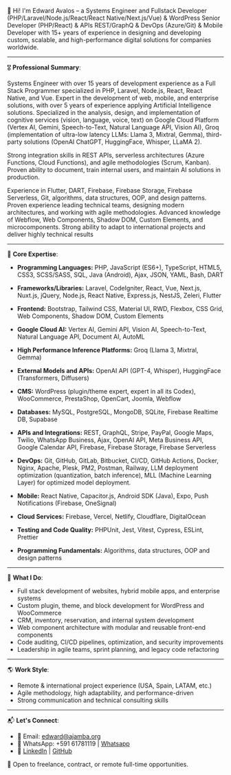👋 Hi! I'm Edward Avalos – a Systems Engineer and Fullstack Developer (PHP/Laravel/Node.js/React/React Native/Next.js/Vue) & WordPress Senior Developer (PHP/React) & APIs REST/GraphQ & DevOps (Azure/Git) & Mobile Developer with 15+ years of experience in designing and developing custom, scalable, and high-performance digital solutions for companies worldwide.

---

 🎖️  **Professional Summary**:

Systems Engineer with over 15 years of development experience as a Full Stack Programmer specialized in PHP, Laravel, Node.js, React, React Native, and Vue. Expert in the development of web, mobile, and enterprise solutions, with over 5 years of experience applying Artificial Intelligence solutions. Specialized in the analysis, design, and implementation of cognitive services (vision, language, voice, text) on Google Cloud Platform (Vertex AI, Gemini, Speech-to-Text, Natural Language API, Vision AI), Groq (implementation of ultra-low latency LLMs: Llama 3, Mixtral, Gemma), third-party solutions (OpenAI ChatGPT, HuggingFace, Whisper, LLaMA 2).

Strong integration skills in REST APIs, serverless architectures (Azure Functions, Cloud Functions), and agile methodologies (Scrum, Kanban). Proven ability to document, train internal users, and maintain AI solutions in production.

Experience in Flutter, DART, Firebase, Firebase Storage, Firebase Serverless, Git, algorithms, data structures, OOP, and design patterns.
Proven experience leading technical teams, designing modern architectures, and working with agile methodologies. Advanced knowledge of Webflow, Web Components, Shadow DOM, Custom Elements, and microcomponents. Strong ability to adapt to international projects and deliver highly technical results



---

🧰 **Core Expertise**:
- **Programming Languages:** PHP, JavaScript (ES6+), TypeScript, HTML5, CSS3, SCSS/SASS, SQL, Java (Android), Ajax, JSON, YAML, Bash, DART

- **Frameworks/Libraries:** Laravel, CodeIgniter, React, Vue, Next.js, Nuxt.js, jQuery, Node.js, React Native, Express.js, NestJS, Zeleri, Flutter

- **Frontend:** Bootstrap, Tailwind CSS, Material UI, RWD, Flexbox, CSS Grid, Web Components, Shadow DOM, Custom Elements

- **Google Cloud AI:** Vertex AI, Gemini API, Vision AI, Speech-to-Text, Natural Language API, Document AI, AutoML

- **High Performance Inference Platforms:** Groq (Llama 3, Mixtral, Gemma)

- **External Models and APIs:** OpenAI API (GPT-4, Whisper), HuggingFace (Transformers, Diffusers)

- **CMS:** WordPress (plugin/theme expert, expert in all its Codex), WooCommerce, PrestaShop, OpenCart, Joomla, Webflow

- **Databases:** MySQL, PostgreSQL, MongoDB, SQLite, Firebase Realtime DB, Supabase

- **APIs and Integrations:** REST, GraphQL, Stripe, PayPal, Google Maps, Twilio, WhatsApp Business, Ajax, OpenAI API, Meta Business API, Google Calendar API, Firebase, Firebase Storage, Firebase Serverless 

- **DevOps:** Git, GitHub, GitLab, Bitbucket, CI/CD, GitHub Actions, Docker, Nginx, Apache, Plesk, PM2, Postman, Railway, LLM deployment optimization (quantization, batch inference), MLL (Machine Learning Layer) for optimized model deployment.

- **Mobile:** React Native, Capacitor.js, Android SDK (Java), Expo, Push Notifications (Firebase, OneSignal)

- **Cloud Services:** Firebase, Vercel, Netlify, Cloudflare, DigitalOcean

- **Testing and Code Quality:** PHPUnit, Jest, Vitest, Cypress, ESLint, Prettier

- **Programming Fundamentals:** Algorithms, data structures, OOP and design patterns


---

🚀 **What I Do**:
- Full stack development of websites, hybrid mobile apps, and enterprise systems
- Custom plugin, theme, and block development for WordPress and WooCommerce
- CRM, inventory, reservation, and internal system development
- Web component architecture with modular and reusable front-end components
- Code auditing, CI/CD pipelines, optimization, and security improvements
- Leadership in agile teams, sprint planning, and legacy code refactoring

---

🌎 **Work Style**:
- Remote & international project experience (USA, Spain, LATAM, etc.)
- Agile methodology, high adaptability, and performance-driven
- Strong communication and technical consulting skills

---

📬 **Let's Connect**:  
- 📧 Email: edward@ajamba.org  
- 📱 WhatsApp: +591 61781119 | [Whatsapp](https://wa.me/59161781119) 
- 🔗 [LinkedIn](https://www.linkedin.com/in/edward-avalos-severiche/) | [GitHub](https://github.com/kirusiya)

💼 Open to freelance, contract, or remote full-time opportunities.
